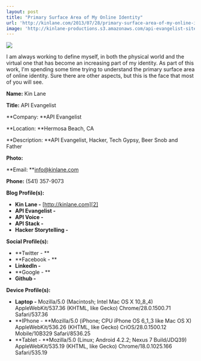 ```yaml
---
layout: post
title: "Primary Surface Area of My Online Identity"
url: 'http://kinlane.com/2013/07/28/primary-surface-area-of-my-online-identity/'
image: 'http://kinlane-productions.s3.amazonaws.com/api-evangelist-site/blog/KinLane-04-2012-Headshot-3-250.jpg'
---
```


![][1]

I am always working to define myself, in both the physical world and the virtual one that has become an increasing part of my identity. As part of this work, I'm spending some time trying to understand the primary surface area of online identity. Sure there are other aspects, but this is the face that most of you will see.

**Name:** Kin Lane

**Title:** API Evangelist

**Company: **API Evangelist

**Location: **Hermosa Beach, CA

**Description: **API Evangelist, Hacker, Tech Gypsy, Beer Snob and Father

**Photo:**  

**Email: **info@kinlane.com

**Phone:** (541) 357-9073

**Blog Profile(s):**

  * **Kin Lane -** [http://kinlane.com][2]
  * **API Evangelist -** 
  * **API Voice -** 
  * **API Stack -** 
  * **Hacker Storytelling -** 

**Social Profile(s):**

  * **Twitter - ** 
  * **Facebook - ** 
  * **LinkedIn -**  
  * **Google - ** 
  * **Github -**  

**Device Profile(s):**

  * **Laptop -** Mozilla/5.0 (Macintosh; Intel Mac OS X 10_8_4) AppleWebKit/537.36 (KHTML, like Gecko) Chrome/28.0.1500.71 Safari/537.36
  * **IPhone - **Mozilla/5.0 (iPhone; CPU iPhone OS 6_1_3 like Mac OS X) AppleWebKit/536.26 (KHTML, like Gecko) CriOS/28.0.1500.12 Mobile/10B329 Safari/8536.25
  * **Tablet - **Mozilla/5.0 (Linux; Android 4.2.2; Nexus 7 Build/JDQ39) AppleWebKit/535.19 (KHTML, like Gecko) Chrome/18.0.1025.166 Safari/535.19

   [1]: https://s3.amazonaws.com/kinlane-productions/kin-lane/KinLane-04-2012-Headshot-3-250.jpg
   [2]: /admin/blog/Name:%20Kin%20Lane%20%20Title:%20API%20Evangelist%20%20Company:%20API%20Evangelist%20%20Location:%20Hermosa%20Beach,%20CA%20%20Description:%20API%20Evangelist,%20Hacker,%20Tech%20Gypsy,%20Beer%20Snob%20and%20Father%20%20Photo:%20https:/s3.amazonaws.com/kinlane-productions/kin-lane/KinLane-04-2012-Headshot-3-250.jpg%20%20%20Email:%20info@apievangelist.com%20%20Phone:%20(541)%20357-9073%20%20Blog%20Profile(s):%20%20Kin%20Lane%20-%20http:/kinlane.com%20API%20Evangelist%20-%20http:/apievangelist.com%20API%20Voice%20-%20http:/apivoice.com%20API%20Stack%20-%20http:/theapistack.com%20Hacker%20Storytelling%20-%20http:/hackerstorytelling.com%20%20Social%20Profile(s):%20%20Twitter:%20https:/twitter.com/kinlane%20%20Facebook:%20https:/www.facebook.com/kinlane%20%20LinkedIn:%20http:/www.linkedin.com/in/kinlane%20%20Google:%20https:/plus.google.com/106460238807821851374/about%20%20Github:%20https:/github.com/kinlane%20%20%20Device%20Profile(s):%20%20Laptop:%20Mozilla/5.0%20(Macintosh;%20Intel%20Mac%20OS%20X%2010_8_4)%20AppleWebKit/537.36%20(KHTML,%20like%20Gecko)%20Chrome/28.0.1500.71%20Safari/537.36%20IPhone:%20Mozilla/5.0%20(iPhone;%20CPU%20iPhone%20OS%206_1_3%20like%20Mac%20OS%20X)%20AppleWebKit/536.26%20(KHTML,%20like%20Gecko)%20CriOS/28.0.1500.12%20Mobile/10B329%20Safari/8536.25%20Tablet:%20Mozilla/5.0%20(Linux;%20Android%204.2.2;%20Nexus%207%20Build/JDQ39)%20AppleWebKit/535.19%20(KHTML,%20like%20Gecko)%20Chrome/18.0.1025.166%20Safari/535.19
